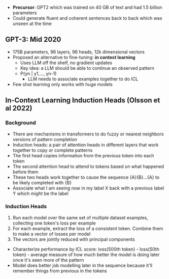 - **Precursor**: GPT2 which was trained on 40 GB of text and had 1.5 billion parameters
- Could generate fluent and coherent sentences back to back which was unseen at the time
## GPT-3: Mid 2020
- 175B parameters, 96 layers, 96 heads, 12k dimensional vectors
- Proposed an alternative to fine-tuning: **in context learning**
	- Uses LLM off the shelf, no gradient updates
	- Key idea: a LLM should be able to continue an observed pattern
	- P(yn | y1,..., yn-1)
		- LLM needs to associate examples together to do ICL
- Few shot learning only works with huge models 
## In-Context Learning Induction Heads (Olsson et al 2022)
### Background
- There are mechanisms in transformers to do fuzzy or nearest neighbors versions of pattern completion
- Induction heads: a pair of attention heads in different layers that work together to copy or complete patterns 
- The first head copies information from the previous token into each token
- The second attention head to attend to tokens based on what happened before them 
- These two heads work together to cause the sequence {A}{B}...{A} to be likely completed with {B}
- Associate what I am seeing now in my label X back with a previous label Y which *might* be the label 
### Induction Heads
1. Run each model over the same set of multiple dataset examples, collecting one token's loss per example
2. For each example, extract the loss of a consistent token. Combine them to make a vector of losses per model
3. The vectors are jointly reduced with principal components
- Characterize performance by ICL score: loss(500th token) - loss(50th token) - average measure of how much better the model is doing later once it's seen more of the pattern
- Model does better job modelling later in the sequence because it'll remember things from previous in the tokens 



